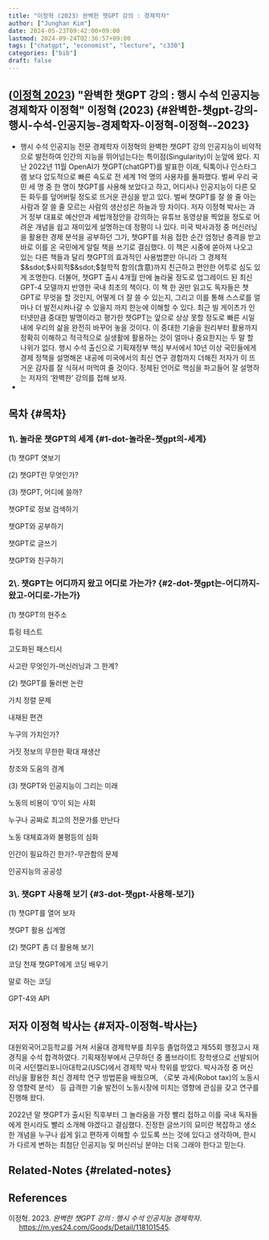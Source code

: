 ```yaml
---
title: "이정혁 (2023) 완벽한 챗GPT 강의 : 경제학자"
author: ["Junghan Kim"]
date: 2024-05-23T09:42:00+09:00
lastmod: 2024-09-24T02:36:57+09:00
tags: ["chatgpt", "economist", "lecture", "c330"]
categories: ["bib"]
draft: false
---
```


## (<a href="#citeproc_bib_item_1">이정혁 2023</a>) "완벽한 챗GPT 강의 : 행시 수석 인공지능 경제학자 이정혁" 이정혁 (2023) {#완벽한-챗gpt-강의-행시-수석-인공지능-경제학자-이정혁-이정혁--2023}

-   행시 수석 인공지능 전문 경제학자 이정혁의 완벽한 챗GPT 강의 인공지능이 비약적으로 발전하여 인간의 지능을 뛰어넘는다는 특이점(Singularity)이 눈앞에 왔다. 지난 2022년 11월 OpenAI가 챗GPT(chatGPT)를 발표한 이래, 틱톡이나 인스타그램 보다 압도적으로 빠른 속도로 전 세계 1억 명의 사용자를 돌파했다. 벌써 우리 국민 세 명 중 한 명이 챗GPT를 사용해 보았다고 하고, 어디서나 인공지능이 다른 모든 화두를 덮어버릴 정도로 뜨거운 관심을 받고 있다. 벌써 챗GPT를 잘 쓸 줄 아는 사람과 잘 쓸 줄 모르는 사람의 생산성은 하늘과 땅 차이다. 저자 이정혁 박사는 과거 정부 대표로 예산안과 세법개정안을 강의하는 유튜브 동영상을 찍었을 정도로 어려운 개념을 쉽고 재미있게 설명하는데 정평이 나 있다. 미국 박사과정 중 머신러닝을 활용한 경제 분석을 공부하던 그가, 챗GPT를 처음 접한 순간 엄청난 충격을 받고 바로 이를 온 국민에게 알릴 책을 쓰기로 결심했다. 이 책은 시중에 쏟아져 나오고 있는 다른 책들과 달리 챗GPT의 효과적인 사용법뿐만 아니라 그 경제적$&sdot;$사회적$&sdot;$철학적 함의(含意)까지 친근하고 편안한 어투로 심도 있게 조명한다. 더불어, 챗GPT 출시 4개월 만에 놀라울 정도로 업그레이드 된 최신 GPT-4 모델까지 반영한 국내 최초의 책이다. 이 책 한 권만 읽고도 독자들은 챗GPT로 무엇을 할 것인지, 어떻게 더 잘 쓸 수 있는지, 그리고 이를 통해 스스로를 얼마나 더 발전시켜나갈 수 있을지 까지 한눈에 이해할 수 있다. 최근 빌 게이츠가 인터넷만큼 중대한 발명이라고 평가한 챗GPT는 앞으로 상상 못할 정도로 빠른 시일 내에 우리의 삶을 완전히 바꾸어 놓을 것이다. 이 중대한 기술을 원리부터 활용까지 정확히 이해하고 적극적으로 실생활에 활용하는 것이 얼마나 중요한지는 두 말 할 나위가 없다. 행시 수석 출신으로 기획재정부 핵심 부서에서 10년 이상 국민들에게 경제 정책을 설명해온 내공에 미국에서의 최신 연구 경험까지 더해진 저자가 이 뜨거운 감자를 잘 식혀서 떠먹여 줄 것이다. 정제된 언어로 핵심을 파고들어 잘 설명하는 저자의 ‘완벽한’ 강의를 접해 보자.
-


## 목차 {#목차}


### 1\\. 놀라운 챗GPT의 세계 {#1-dot-놀라운-챗gpt의-세계}

(1) 챗GPT 엿보기

(2) 챗GPT란 무엇인가?

(3) 챗GPT, 어디에 쓸까?

챗GPT로 정보 검색하기

챗GPT와 공부하기

챗GPT로 글쓰기

챗GPT와 친구하기


### 2\\. 챗GPT는 어디까지 왔고 어디로 가는가? {#2-dot-챗gpt는-어디까지-왔고-어디로-가는가}

(1) 챗GPT의 현주소

튜링 테스트

고도화된 패스티시

사고란 무엇인가-머신러닝과 그 한계?

(2) 챗GPT를 둘러싼 논란

가치 정렬 문제

내재된 편견

누구의 가치인가?

거짓 정보의 무한한 확대 재생산

창조와 도움의 경계

(3) 챗GPT와 인공지능이 그리는 미래

노동의 비용이 ‘0’이 되는 사회

누구나 공짜로 최고의 전문가를 만난다

노동 대체효과와 불평등의 심화

인간이 필요하긴 한가?-무관함의 문제

인공지능의 공공성


### 3\\. 챗GPT 사용해 보기 {#3-dot-챗gpt-사용해-보기}

(1) 챗GPT를 열어 보자

챗GPT 활용 십계명

(2) 챗GPT 좀 더 활용해 보기

코딩 천재 챗GPT에게 코딩 배우기

말로 하는 코딩

GPT-4와 API


## 저자 이정혁 박사는 {#저자-이정혁-박사는}

대원외국어고등학교를 거쳐 서울대 경제학부를 최우등 졸업하였고 제55회 행정고시 재경직을 수석 합격하였다. 기획재정부에서 근무하던 중 풀브라이트 장학생으로 선발되어 미국 서던캘리포니아대학교(USC)에서 경제학 박사 학위를 받았다. 박사과정 중 머신 러닝을 활용한 최신 경제학 연구 방법론을 배웠으며, 〈로봇 과세(Robot tax)의 노동시장 영향력 분석〉 등 급격한 기술 발전이 노동시장에 미치는 영향에 관심을 갖고 연구를 진행해 왔다.

2022년 말 챗GPT가 출시된 직후부터 그 놀라움을 가장 빨리 접하고 이를 국내 독자들에게 한시라도 빨리 소개해 야겠다고 결심했다. 진정한 글쓰기의 묘미란 복잡하고 생소한 개념을 누구나 쉽게 읽고 편하게 이해할 수 있도록 쓰는 것에 있다고 생각하며, 한시가 다르게 변하는 최첨단 인공지능 및 머신러닝 분야는 더욱 그래야 한다고 믿는다.


## Related-Notes {#related-notes}

## References

<style>.csl-entry{text-indent: -1.5em; margin-left: 1.5em;}</style><div class="csl-bib-body">
  <div class="csl-entry"><a id="citeproc_bib_item_1"></a>이정혁. 2023. <i>완벽한 챗GPT 강의 : 행시 수석 인공지능 경제학자</i>. <a href="https://m.yes24.com/Goods/Detail/118101545">https://m.yes24.com/Goods/Detail/118101545</a>.</div>
</div>
